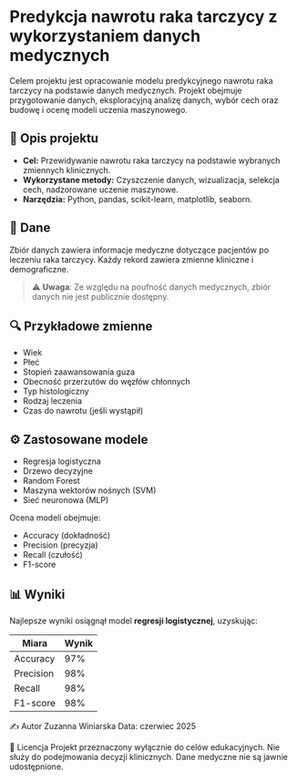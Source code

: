 # Predykcja nawrotu raka tarczycy z wykorzystaniem danych medycznych

Celem projektu jest opracowanie modelu predykcyjnego nawrotu raka tarczycy na podstawie danych medycznych. Projekt obejmuje przygotowanie danych, eksploracyjną analizę danych, wybór cech oraz budowę i ocenę modeli uczenia maszynowego.

## 📌 Opis projektu

- **Cel:** Przewidywanie nawrotu raka tarczycy na podstawie wybranych zmiennych klinicznych.
- **Wykorzystane metody:** Czyszczenie danych, wizualizacja, selekcja cech, nadzorowane uczenie maszynowe.
- **Narzędzia:** Python, pandas, scikit-learn, matplotlib, seaborn.


## 🧬 Dane

Zbiór danych zawiera informacje medyczne dotyczące pacjentów po leczeniu raka tarczycy. Każdy rekord zawiera zmienne kliniczne i demograficzne.

> ⚠️ **Uwaga**: Ze względu na poufność danych medycznych, zbiór danych nie jest publicznie dostępny.

## 🔍 Przykładowe zmienne

- Wiek
- Płeć
- Stopień zaawansowania guza
- Obecność przerzutów do węzłów chłonnych
- Typ histologiczny
- Rodzaj leczenia
- Czas do nawrotu (jeśli wystąpił)

## ⚙️ Zastosowane modele

- Regresja logistyczna
- Drzewo decyzyjne
- Random Forest
- Maszyna wektorów nośnych (SVM)
- Sieć neuronowa (MLP)

Ocena modeli obejmuje:
- Accuracy (dokładność)
- Precision (precyzja)
- Recall (czułość)
- F1-score

## 📊 Wyniki

Najlepsze wyniki osiągnął model **regresji logistycznej**, uzyskując:

| Miara       | Wynik |
|-------------|-------|
| Accuracy    | 97%   |
| Precision   | 98%   |
| Recall      | 98%   |
| F1-score    | 98%   |


✍️ Autor
Zuzanna Winiarska
Data: czerwiec 2025

📄 Licencja
Projekt przeznaczony wyłącznie do celów edukacyjnych. Nie służy do podejmowania decyzji klinicznych. Dane medyczne nie są jawnie udostępnione.
